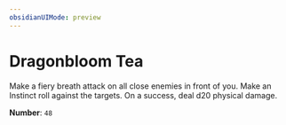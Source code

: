 ```yaml
---
obsidianUIMode: preview
---
```

# Dragonbloom Tea

Make a fiery breath attack on all close enemies in front of you. Make an Instinct roll against the targets. On a success, deal d20 physical damage.

**Number**: `48`